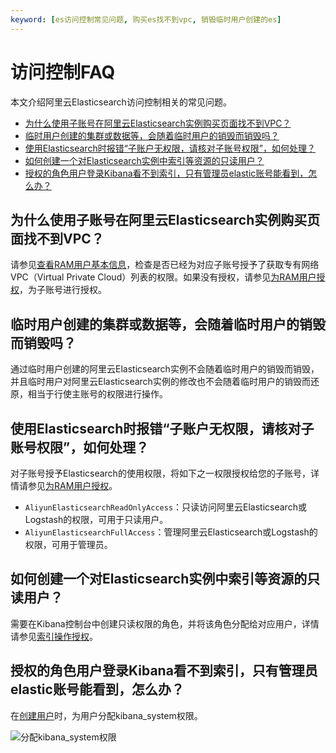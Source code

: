 ```yaml
---
keyword: [es访问控制常见问题, 购买es找不到vpc, 销毁临时用户创建的es]
---
```


# 访问控制FAQ

本文介绍阿里云Elasticsearch访问控制相关的常见问题。

-   [为什么使用子账号在阿里云Elasticsearch实例购买页面找不到VPC？](#section_xaw_ax9_ni0)
-   [临时用户创建的集群或数据等，会随着临时用户的销毁而销毁吗？](#section_zi7_l2m_71k)
-   [使用Elasticsearch时报错“子账户无权限，请核对子账号权限”，如何处理？](#section_71e_o7x_dr2)
-   [如何创建一个对Elasticsearch实例中索引等资源的只读用户？](#section_7bw_luq_ljd)
-   [授权的角色用户登录Kibana看不到索引，只有管理员elastic账号能看到，怎么办？](#section_pl3_pa3_8qt)

## 为什么使用子账号在阿里云Elasticsearch实例购买页面找不到VPC？

请参见[查看RAM用户基本信息](/cn.zh-CN/用户管理/基本操作/查看RAM用户基本信息.md)，检查是否已经为对应子账号授予了获取专有网络VPC（Virtual Private Cloud）列表的权限。如果没有授权，请参见[为RAM用户授权](/cn.zh-CN/访问控制/为RAM用户授权.md)，为子账号进行授权。

## 临时用户创建的集群或数据等，会随着临时用户的销毁而销毁吗？

通过临时用户创建的阿里云Elasticsearch实例不会随着临时用户的销毁而销毁，并且临时用户对阿里云Elasticsearch实例的修改也不会随着临时用户的销毁而还原，相当于行使主账号的权限进行操作。

## 使用Elasticsearch时报错“子账户无权限，请核对子账号权限”，如何处理？

对子账号授予Elasticsearch的使用权限，将如下之一权限授权给您的子账号，详情请参见[为RAM用户授权](/cn.zh-CN/访问控制/为RAM用户授权.md)。

-   `AliyunElasticsearchReadOnlyAccess`：只读访问阿里云Elasticsearch或Logstash的权限，可用于只读用户。
-   `AliyunElasticsearchFullAccess`：管理阿里云Elasticsearch或Logstash的权限，可用于管理员。

## 如何创建一个对Elasticsearch实例中索引等资源的只读用户？

需要在Kibana控制台中创建只读权限的角色，并将该角色分配给对应用户，详情请参见[索引操作授权](/cn.zh-CN/访问控制/Kibana角色管理/创建角色.md)。

## 授权的角色用户登录Kibana看不到索引，只有管理员elastic账号能看到，怎么办？

在[创建用户](/cn.zh-CN/访问控制/Kibana角色管理/创建用户.md)时，为用户分配kibana\_system权限。

![分配kibana_system权限](https://static-aliyun-doc.oss-accelerate.aliyuncs.com/assets/img/zh-CN/8724309951/p103233.png)

